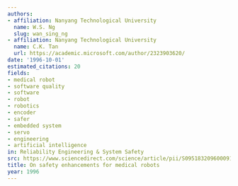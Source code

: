 ```yaml
---
authors:
- affiliation: Nanyang Technological University
  name: W.S. Ng
  slug: wan_sing_ng
- affiliation: Nanyang Technological University
  name: C.K. Tan
  url: https://academic.microsoft.com/author/2323903620/
date: '1996-10-01'
estimated_citations: 20
fields:
- medical robot
- software quality
- software
- robot
- robotics
- encoder
- safer
- embedded system
- servo
- engineering
- artificial intelligence
in: Reliability Engineering & System Safety
src: https://www.sciencedirect.com/science/article/pii/S0951832096000919
title: On safety enhancements for medical robots
year: 1996
---
```

